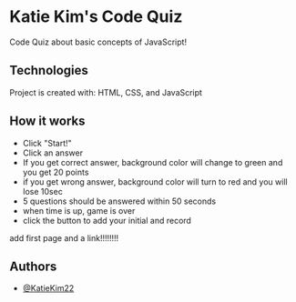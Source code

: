 
# Katie Kim's Code Quiz

Code Quiz about basic concepts of JavaScript!

 



## Technologies

Project is created with:
HTML, CSS, and JavaScript


## How it works

- Click "Start!"
- Click an answer 
- If you get correct answer, background color will change to green and you get 20 points
- if you get wrong answer, background color will turn to red and you will lose 10sec
- 5 questions should be answered within 50 seconds
- when time is up, game is over
- click the button to add your initial and record

add first page and a link!!!!!!!!




## Authors

- [@KatieKim22](https://github.com/KatieKim22)
